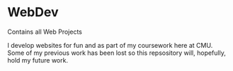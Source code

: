 # WebDev
Contains all Web Projects

I develop websites for fun and as part of my coursework here at CMU.
Some of my previous work has been lost so this repsository will, hopefully, hold my future work.

